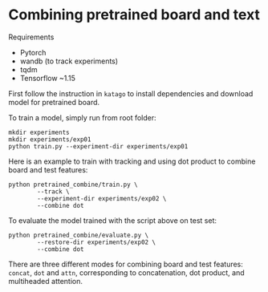# Combining pretrained board and text

Requirements
- Pytorch
- wandb (to track experiments)
- tqdm
- Tensorflow ~1.15

First follow the instruction in `katago` to install dependencies and download model for pretrained board.

To train a model, simply run from root folder:

```
mkdir experiments
mkdir experiments/exp01
python train.py --experiment-dir experiments/exp01
```

Here is an example to train with tracking and using dot product to combine board and test features:

```
python pretrained_combine/train.py \
        --track \
        --experiment-dir experiments/exp02 \
        --combine dot
```


To evaluate the model trained with the script above on test set:

```
python pretrained_combine/evaluate.py \
        --restore-dir experiments/exp02 \
        --combine dot
```

There are three different modes for combining board and test features: `concat`, `dot` and `attn`, corresponding to concatenation, dot product, and multiheaded attention.